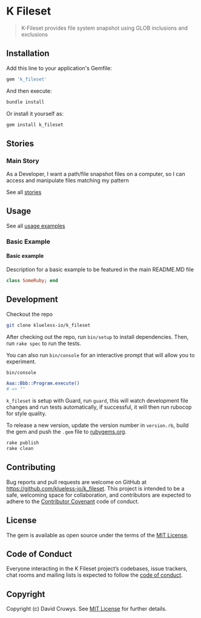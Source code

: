 # K Fileset

> K-Fileset provides file system snapshot using GLOB inclusions and exclusions

## Installation

Add this line to your application's Gemfile:

```ruby
gem 'k_fileset'
```

And then execute:

```bash
bundle install
```

Or install it yourself as:

```bash
gem install k_fileset
```

## Stories

### Main Story

As a Developer, I want a path/file snapshot files on a computer, so I can access and manipulate files matching my pattern

See all [stories](./STORIES.md)

## Usage

See all [usage examples](./USAGE.md)

### Basic Example

#### Basic example

Description for a basic example to be featured in the main README.MD file

```ruby
class SomeRuby; end
```

## Development

Checkout the repo

```bash
git clone klueless-io/k_fileset
```

After checking out the repo, run `bin/setup` to install dependencies. Then, run `rake spec` to run the tests.

You can also run `bin/console` for an interactive prompt that will allow you to experiment.

```bash
bin/console

Aaa::Bbb::Program.execute()
# => ""
```

`k_fileset` is setup with Guard, run `guard`, this will watch development file changes and run tests automatically, if successful, it will then run rubocop for style quality.

To release a new version, update the version number in `version.rb`, build the gem and push the `.gem` file to [rubygems.org](https://rubygems.org).

```bash
rake publish
rake clean
```

## Contributing

Bug reports and pull requests are welcome on GitHub at https://github.com/klueless-io/k_fileset. This project is intended to be a safe, welcoming space for collaboration, and contributors are expected to adhere to the [Contributor Covenant](http://contributor-covenant.org) code of conduct.

## License

The gem is available as open source under the terms of the [MIT License](https://opensource.org/licenses/MIT).

## Code of Conduct

Everyone interacting in the K Fileset project’s codebases, issue trackers, chat rooms and mailing lists is expected to follow the [code of conduct](https://github.com/klueless-io/k_fileset/blob/master/CODE_OF_CONDUCT.md).

## Copyright

Copyright (c) David Cruwys. See [MIT License](LICENSE.txt) for further details.
